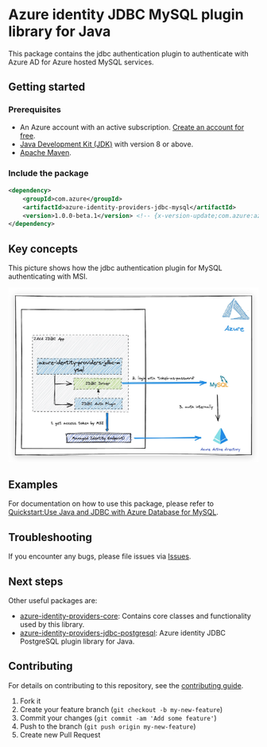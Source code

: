 # Azure identity JDBC MySQL plugin library for Java

This package contains the jdbc authentication plugin to authenticate with Azure AD for Azure hosted MySQL services.

## Getting started

### Prerequisites

- An Azure account with an active subscription. [Create an account for free](https://azure.microsoft.com/free/?WT.mc_id=A261C142F).
- [Java Development Kit (JDK)][jdk] with version 8 or above.
- [Apache Maven](https://maven.apache.org/download.cgi).


### Include the package

[//]: # ({x-version-update-start;com.azure:azure-identity-providers-jdbc-mysql;current})
```xml
<dependency>
    <groupId>com.azure</groupId>
    <artifactId>azure-identity-providers-jdbc-mysql</artifactId>
    <version>1.0.0-beta.1</version> <!-- {x-version-update;com.azure:azure-identity-providers-jdbc-mysql;current} -->
</dependency>
```
[//]: # ({x-version-update-end})

## Key concepts

This picture shows how the jdbc authentication plugin for MySQL authenticating with MSI.

![mysql_design.png](img/mysql_design.png)

## Examples
For documentation on how to use this package, please refer to [Quickstart:Use Java and JDBC with Azure Database for MySQL](https://aka.ms/quickstart-jdbc-mysql).

## Troubleshooting
If you encounter any bugs, please file issues via [Issues](https://github.com/Azure/azure-sdk-for-java/issues).

## Next steps
Other useful packages are:
* [azure-identity-providers-core](../azure-identity-providers-core): Contains core classes and functionality used by this library.
* [azure-identity-providers-jdbc-postgresql](../azure-identity-providers-jdbc-postgresql): Azure identity JDBC PostgreSQL plugin library for Java.

## Contributing

For details on contributing to this repository, see the [contributing guide](https://github.com/Azure/azure-sdk-for-java/blob/main/CONTRIBUTING.md).

1. Fork it
1. Create your feature branch (`git checkout -b my-new-feature`)
1. Commit your changes (`git commit -am 'Add some feature'`)
1. Push to the branch (`git push origin my-new-feature`)
1. Create new Pull Request


<!-- LINKS -->
[jdk]: https://docs.microsoft.com/java/azure/jdk/
[azure_subscription]: https://azure.microsoft.com/free/
